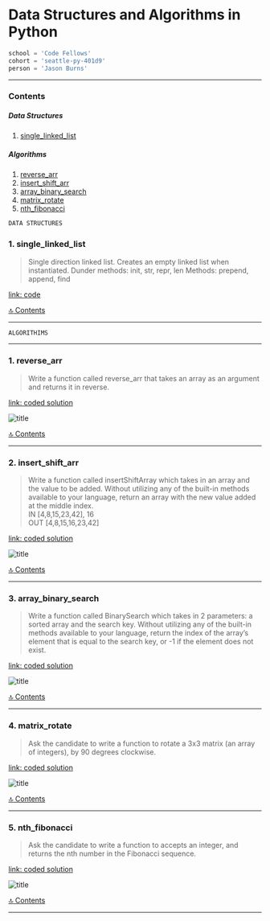 # Data Structures and Algorithms in Python
```python
school = 'Code Fellows'
cohort = 'seattle-py-401d9'
person = 'Jason Burns'
```
---
<a id="contents"></a>

### Contents <br>

##### Data Structures <br>

1. [single_linked_list](#single_linked_list)

##### Algorithms <br>

1. [reverse_arr](#reverse_arr)
2. [insert_shift_arr](#insert_shift_arr)
3. [array_binary_search](#array_binary_search)
4. [matrix_rotate](#matrix_rotate)
5. [nth_fibonacci](#nth_fibonacci)

```python
DATA STRUCTURES
```

<a id="single_linked_list"></a>
### 1. single_linked_list <br>

>Single direction linked list. Creates an empty linked list when instantiated.
>Dunder methods: init, str, repr, len
>Methods: prepend, append, find

[link: code](https://github.com/jasonb315/data_structures_and_algorithms/tree/master/data_structures/linked_lists)

[:top: Contents](#contents)

---

```python
ALGORITHIMS
```

---

<a id="reverse_arr"></a>
### 1. reverse_arr <br>

>Write a function called reverse_arr that takes an array as an argument and returns it in reverse.

[link: coded solution](https://github.com/jasonb315/data_structures_and_algorithms/tree/master/challenges/reverse_array)

![title](https://github.com/jasonb315/data_structures_and_algorithms/blob/master/assets/reverse_array.jpg) <br>

[:top: Contents](#contents)

---

<a id="insert_shift_arr"></a>
### 2. insert_shift_arr <br>

>Write a function called insertShiftArray which takes in an array and the value to be added. Without utilizing any of the built-in methods available to your language, return an array with the new value added at the middle index.<br>
>IN [4,8,15,23,42], 16<br>
>OUT [4,8,15,16,23,42]<br>

[link: coded solution](https://github.com/jasonb315/data_structures_and_algorithms/tree/master/challenges/array_shift)

![title](https://github.com/jasonb315/data_structures_and_algorithms/blob/master/assets/01_insert_shift_arr.jpg) <br>

[:top: Contents](#contents)

---

<a id="array_binary_search"></a>
### 3. array_binary_search <br>

>Write a function called BinarySearch which takes in 2 parameters: a sorted array and the search key. Without utilizing any of the built-in methods available to your language, return the index of the array’s element that is equal to the search key, or -1 if the element does not exist.

[link: coded solution](https://github.com/jasonb315/data_structures_and_algorithms/tree/master/challenges/array_binary_search)

![title](https://github.com/jasonb315/data_structures_and_algorithms/blob/master/assets/02_array_binary_search.jpg) <br>

[:top: Contents](#contents)

---

<a id="matrix_rotate"></a>
### 4. matrix_rotate <br>

>Ask the candidate to write a function to rotate a 3x3 matrix (an array of integers), by 90 degrees clockwise.

[link: coded solution](https://github.com/jasonb315/data_structures_and_algorithms/tree/master/challenges/matrix_rotate)

![title](https://github.com/jasonb315/data_structures_and_algorithms/blob/master/assets/matrix_rotate.jpg) <br>

[:top: Contents](#contents)

---

<a id="nth_fibonacci"></a>
### 5. nth_fibonacci <br>

>Ask the candidate to write a function to accepts an integer, and returns the nth number in the Fibonacci sequence.

[link: coded solution](https://github.com/jasonb315/data_structures_and_algorithms/tree/master/challenges/nth_fibonacci)

![title](https://github.com/jasonb315/data_structures_and_algorithms/blob/master/assets/nth%20fibonacci.jpg) <br>

[:top: Contents](#contents)

---


<!--
<a id="NAME"></a>
### X. NAME <br>

>des of problem

![title](https://github.com/jasonb315/data-structures-and-algorithms/blob/master/assets/NAME.jpg) <br>

[:top: Contents](#contents)

---
-->


<!--
Links:
http://github.com - automatic!
[GitHub](http://github.com)
-->

<!--
  * [1. NAME](#NAME)
-->
